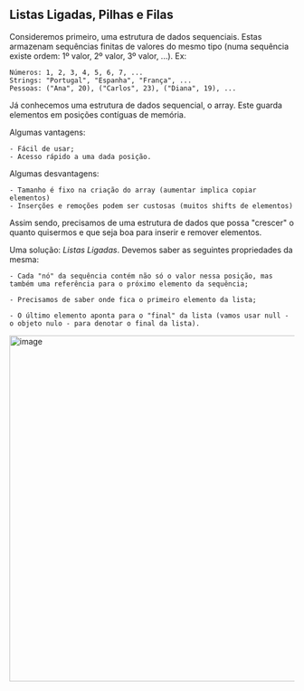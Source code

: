 ## Listas Ligadas, Pilhas e Filas

Consideremos primeiro, uma estrutura de dados sequenciais. Estas armazenam sequências finitas de valores do mesmo tipo (numa sequência existe ordem: 1º valor, 2º valor, 3º valor, ...). Ex:

    Números: 1, 2, 3, 4, 5, 6, 7, ...
    Strings: "Portugal", "Espanha", "França", ...
    Pessoas: ("Ana", 20), ("Carlos", 23), ("Diana", 19), ...

Já conhecemos uma estrutura de dados sequencial, o array. Este guarda elementos em posições contíguas de memória.

Algumas vantagens:

    - Fácil de usar;
    - Acesso rápido a uma dada posição.

Algumas desvantagens:

    - Tamanho é fixo na criação do array (aumentar implica copiar elementos)
    - Inserções e remoções podem ser custosas (muitos shifts de elementos)

Assim sendo, precisamos de uma estrutura de dados que possa "crescer" o quanto quisermos e que seja boa para inserir e remover elementos.

Uma solução: *Listas Ligadas*. Devemos saber as seguintes propriedades da mesma:

    - Cada "nó" da sequência contém não só o valor nessa posição, mas também uma referência para o próximo elemento da sequência;

    - Precisamos de saber onde fica o primeiro elemento da lista;

    - O último elemento aponta para o "final" da lista (vamos usar null - o objeto nulo - para denotar o final da lista).

<img width="612" alt="image" src="https://github.com/DiogoManim/JavaProjects/assets/120724277/68141a98-3d34-43ba-a329-90aa87d1fb9e">
